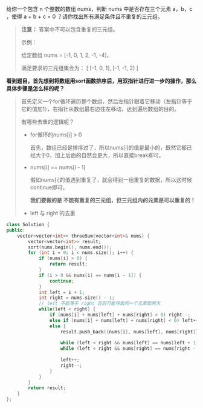 给你一个包含 n 个整数的数组 nums，判断 nums 中是否存在三个元素 a，b，c ，使得 a + b + c = 0 ？请你找出所有满足条件且不重复的三元组。

> **注意：** 答案中不可以包含重复的三元组。
>
> 示例：
>
> 给定数组 nums = [-1, 0, 1, 2, -1, -4]，
>
> 满足要求的三元组集合为： [ [-1, 0, 1], [-1, -1, 2] ]



**看到题目，首先想到将数组用sort函数排序后，用双指针进行进一步的操作，那么具体步骤是怎么样的呢？**

> 首先定义一个for循环遍历整个数组，然后左指针跟着它移动（左指针等于它的值加1），右指针从数组最右边往左移动，达到遍历数组的目的。
>
> 有哪些去重的逻辑呢？
>
> * for循环的nums[i] > 0
>
>   首先，数组已经是排序过了，所以nums[i]的值是最小的，既然它都已经大于0，加上后面的自然会更大，所以直接break即可。
>
> * nums[i] == nums[i - 1]
>
>   假如nums[i]的值遇到重复了，就会得到一组重复的数据，所以这时候continue即可。
>
>   **我们要做的是 不能有重复的三元组，但三元组内的元素是可以重复的！**
>
> * left 与 right 的去重



```cpp
class Solution {
public:
    vector<vector<int>> threeSum(vector<int>& nums) {
        vector<vector<int>> result;
        sort(nums.begin(), nums.end());
        for (int i = 0; i < nums.size(); i++) {
            if (nums[i] > 0) {
                return result;
            }
            if (i > 0 && nums[i] == nums[i - 1]) {
                continue;
            }
            int left = i + 1;
            int right = nums.size() - 1;
            // left 不能等于 right 否则可能导致同一个元素取两次
            while(left < right) {
                if (nums[i] + nums[left] + nums[right] > 0) right--;
                else if (nums[i] + nums[left] + nums[right] < 0) left++;
                else {
                    result.push_back({nums[i], nums[left], nums[right]});
                    
                    while (left < right && nums[left] == nums[left + 1]) left++;
                    while (left < right && nums[right] == nums[right - 1]) right--;
                    
                    left++;
                    right--;
                }
            }
        }
        return result;
    }
};
```



